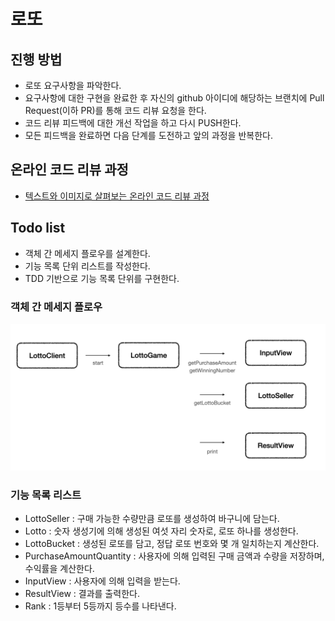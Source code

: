 # 로또
## 진행 방법
* 로또 요구사항을 파악한다.
* 요구사항에 대한 구현을 완료한 후 자신의 github 아이디에 해당하는 브랜치에 Pull Request(이하 PR)를 통해 코드 리뷰 요청을 한다.
* 코드 리뷰 피드백에 대한 개선 작업을 하고 다시 PUSH한다.
* 모든 피드백을 완료하면 다음 단계를 도전하고 앞의 과정을 반복한다.

## 온라인 코드 리뷰 과정
* [텍스트와 이미지로 살펴보는 온라인 코드 리뷰 과정](https://github.com/next-step/nextstep-docs/tree/master/codereview)

## Todo list

- 객체 간 메세지 플로우를 설계한다.
- 기능 목록 단위 리스트를 작성한다.
- TDD 기반으로 기능 목록 단위를 구현한다.

### 객체 간 메세지 플로우

![](lotto_message_flow.png)

### 기능 목록 리스트

- LottoSeller : 구매 가능한 수량만큼 로또를 생성하여 바구니에 담는다.
- Lotto : 숫자 생성기에 의해 생성된 여섯 자리 숫자로, 로또 하나를 생성한다.
- LottoBucket : 생성된 로또를 담고, 정답 로또 번호와 몇 개 일치하는지 계산한다.
- PurchaseAmountQuantity : 사용자에 의해 입력된 구매 금액과 수량을 저장하며, 수익률을 계산한다.
- InputView : 사용자에 의해 입력을 받는다.
- ResultView : 결과를 출력한다.
- Rank : 1등부터 5등까지 등수를 나타낸다.
